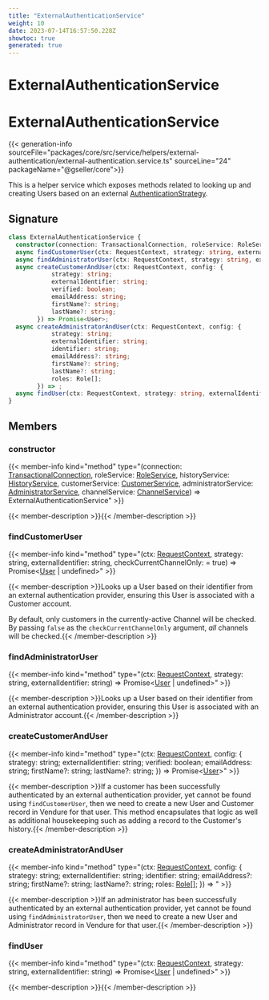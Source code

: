 ```yaml
---
title: "ExternalAuthenticationService"
weight: 10
date: 2023-07-14T16:57:50.228Z
showtoc: true
generated: true
---
```

<!-- This file was generated from the Vendure source. Do not modify. Instead, re-run the "docs:build" script -->

# ExternalAuthenticationService
<div class="symbol">


# ExternalAuthenticationService

{{< generation-info sourceFile="packages/core/src/service/helpers/external-authentication/external-authentication.service.ts" sourceLine="24" packageName="@gseller/core">}}

This is a helper service which exposes methods related to looking up and creating Users based on an
external <a href='/typescript-api/auth/authentication-strategy#authenticationstrategy'>AuthenticationStrategy</a>.

## Signature

```TypeScript
class ExternalAuthenticationService {
  constructor(connection: TransactionalConnection, roleService: RoleService, historyService: HistoryService, customerService: CustomerService, administratorService: AdministratorService, channelService: ChannelService)
  async findCustomerUser(ctx: RequestContext, strategy: string, externalIdentifier: string, checkCurrentChannelOnly:  = true) => Promise<User | undefined>;
  async findAdministratorUser(ctx: RequestContext, strategy: string, externalIdentifier: string) => Promise<User | undefined>;
  async createCustomerAndUser(ctx: RequestContext, config: {
            strategy: string;
            externalIdentifier: string;
            verified: boolean;
            emailAddress: string;
            firstName?: string;
            lastName?: string;
        }) => Promise<User>;
  async createAdministratorAndUser(ctx: RequestContext, config: {
            strategy: string;
            externalIdentifier: string;
            identifier: string;
            emailAddress?: string;
            firstName?: string;
            lastName?: string;
            roles: Role[];
        }) => ;
  async findUser(ctx: RequestContext, strategy: string, externalIdentifier: string) => Promise<User | undefined>;
}
```
## Members

### constructor

{{< member-info kind="method" type="(connection: <a href='/typescript-api/data-access/transactional-connection#transactionalconnection'>TransactionalConnection</a>, roleService: <a href='/typescript-api/services/role-service#roleservice'>RoleService</a>, historyService: <a href='/typescript-api/services/history-service#historyservice'>HistoryService</a>, customerService: <a href='/typescript-api/services/customer-service#customerservice'>CustomerService</a>, administratorService: <a href='/typescript-api/services/administrator-service#administratorservice'>AdministratorService</a>, channelService: <a href='/typescript-api/services/channel-service#channelservice'>ChannelService</a>) => ExternalAuthenticationService"  >}}

{{< member-description >}}{{< /member-description >}}

### findCustomerUser

{{< member-info kind="method" type="(ctx: <a href='/typescript-api/request/request-context#requestcontext'>RequestContext</a>, strategy: string, externalIdentifier: string, checkCurrentChannelOnly:  = true) => Promise&#60;<a href='/typescript-api/entities/user#user'>User</a> | undefined&#62;"  >}}

{{< member-description >}}Looks up a User based on their identifier from an external authentication
provider, ensuring this User is associated with a Customer account.

By default, only customers in the currently-active Channel will be checked.
By passing `false` as the `checkCurrentChannelOnly` argument, _all_ channels
will be checked.{{< /member-description >}}

### findAdministratorUser

{{< member-info kind="method" type="(ctx: <a href='/typescript-api/request/request-context#requestcontext'>RequestContext</a>, strategy: string, externalIdentifier: string) => Promise&#60;<a href='/typescript-api/entities/user#user'>User</a> | undefined&#62;"  >}}

{{< member-description >}}Looks up a User based on their identifier from an external authentication
provider, ensuring this User is associated with an Administrator account.{{< /member-description >}}

### createCustomerAndUser

{{< member-info kind="method" type="(ctx: <a href='/typescript-api/request/request-context#requestcontext'>RequestContext</a>, config: {             strategy: string;             externalIdentifier: string;             verified: boolean;             emailAddress: string;             firstName?: string;             lastName?: string;         }) => Promise&#60;<a href='/typescript-api/entities/user#user'>User</a>&#62;"  >}}

{{< member-description >}}If a customer has been successfully authenticated by an external authentication provider, yet cannot
be found using `findCustomerUser`, then we need to create a new User and
Customer record in Vendure for that user. This method encapsulates that logic as well as additional
housekeeping such as adding a record to the Customer's history.{{< /member-description >}}

### createAdministratorAndUser

{{< member-info kind="method" type="(ctx: <a href='/typescript-api/request/request-context#requestcontext'>RequestContext</a>, config: {             strategy: string;             externalIdentifier: string;             identifier: string;             emailAddress?: string;             firstName?: string;             lastName?: string;             roles: <a href='/typescript-api/entities/role#role'>Role</a>[];         }) => "  >}}

{{< member-description >}}If an administrator has been successfully authenticated by an external authentication provider, yet cannot
be found using `findAdministratorUser`, then we need to create a new User and
Administrator record in Vendure for that user.{{< /member-description >}}

### findUser

{{< member-info kind="method" type="(ctx: <a href='/typescript-api/request/request-context#requestcontext'>RequestContext</a>, strategy: string, externalIdentifier: string) => Promise&#60;<a href='/typescript-api/entities/user#user'>User</a> | undefined&#62;"  >}}

{{< member-description >}}{{< /member-description >}}


</div>
